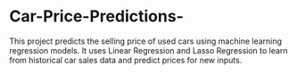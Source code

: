 # Car-Price-Predictions-
This project predicts the selling price of used cars using machine learning regression models.   It uses  Linear Regression  and  Lasso Regression to learn from historical car sales data and predict prices for new inputs.

